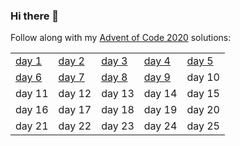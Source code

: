 ### Hi there 👋

Follow along with my [Advent of Code 2020](https://adventofcode.com/2020) solutions:

<table>
  <tr><td><a href="https://gist.github.com/Mellen/0f35c287a8eae480a3357cd37e11976e">day 1</a></td><td><a href="https://gist.github.com/Mellen/857a8c4b123888dad40707ca5d7c7718">day 2</></td><td><a href="https://gist.github.com/Mellen/bc5388b96ed3b1dfef3af3c6b4d5138b2">day 3</a></td><td><a href="https://gist.github.com/Mellen/876c8061f83b8f0c1fd14b742dba4d4e">day 4</a></td><td><a href="https://gist.github.com/Mellen/3b2db2540bb6d4e4c1083461d0a22140">day 5</a></td></tr>
    <tr><td><a href="https://gist.github.com/Mellen/0129f54fe5c9559a4e01cd008ff36278">day 6</a></td><td><a href="https://gist.github.com/Mellen/edd62f5310b2576c868f8a1cb366b938">day 7</a></td><td><a href="https://gist.github.com/Mellen/e0f69c71aa55bca63cd2fa53a90254a8">day 8</a></td><td><a href="https://gist.github.com/Mellen/21efb67ce89529e8ce830764c4b18261">day 9</a></td><td>day 10</td></tr>
  <tr><td>day 11</td><td>day 12</td><td>day 13</td><td>day 14</td><td>day 15</td></tr>
  <tr><td>day 16</td><td>day 17</td><td>day 18</td><td>day 19</td><td>day 20</td></tr>
  <tr><td>day 21</td><td>day 22</td><td>day 23</td><td>day 24</td><td>day 25</td></tr>
</table>

<!--
**Mellen/Mellen** is a ✨ _special_ ✨ repository because its `README.md` (this file) appears on your GitHub profile.

Here are some ideas to get you started:

- 🔭 I’m currently working on ...
- 🌱 I’m currently learning ...
- 👯 I’m looking to collaborate on ...
- 🤔 I’m looking for help with ...
- 💬 Ask me about ...
- 📫 How to reach me: ...
- 😄 Pronouns: ...
- ⚡ Fun fact: ...
-->
